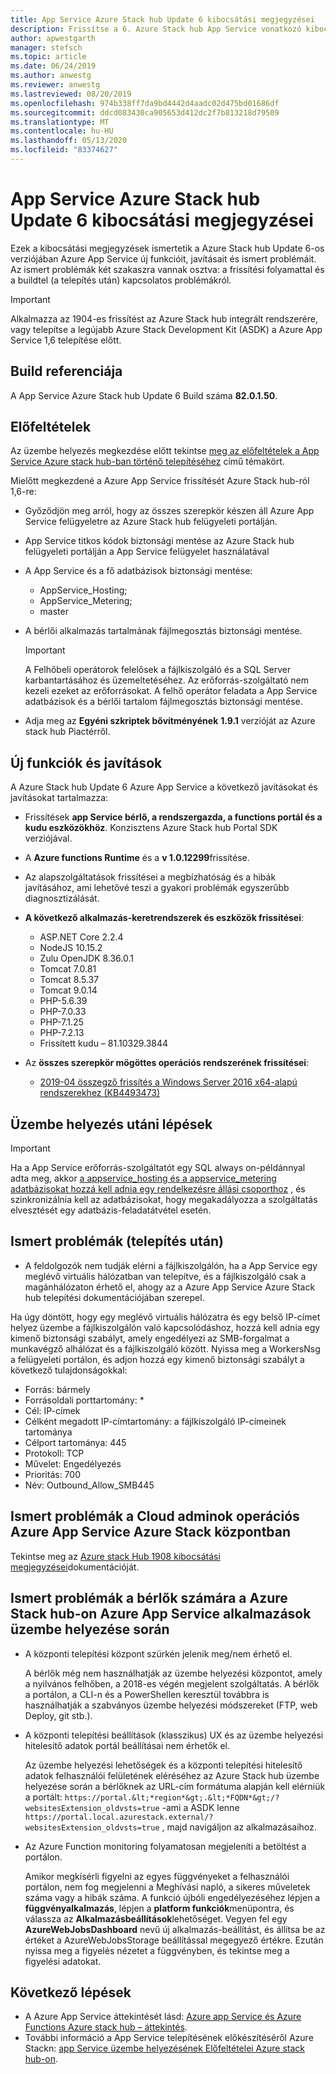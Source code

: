 ```yaml
---
title: App Service Azure Stack hub Update 6 kibocsátási megjegyzései
description: Frissítse a 6. Azure Stack hub App Service vonatkozó kibocsátási megjegyzéseit, beleértve az új funkciókat, javításokat és ismert problémákat.
author: apwestgarth
manager: stefsch
ms.topic: article
ms.date: 06/24/2019
ms.author: anwestg
ms.reviewer: anwestg
ms.lastreviewed: 08/20/2019
ms.openlocfilehash: 974b338ff7da9bd4442d4aadc02d475bd01686df
ms.sourcegitcommit: ddcd083430ca905653d412dc2f7b813218d79509
ms.translationtype: MT
ms.contentlocale: hu-HU
ms.lasthandoff: 05/13/2020
ms.locfileid: "83374627"
---
```

# <a name="app-service-on-azure-stack-hub-update-6-release-notes"></a>App Service Azure Stack hub Update 6 kibocsátási megjegyzései

Ezek a kibocsátási megjegyzések ismertetik a Azure Stack hub Update 6-os verziójában Azure App Service új funkcióit, javításait és ismert problémáit. Az ismert problémák két szakaszra vannak osztva: a frissítési folyamattal és a buildtel (a telepítés után) kapcsolatos problémákról.

> [!IMPORTANT]
> Alkalmazza az 1904-es frissítést az Azure Stack hub integrált rendszerére, vagy telepítse a legújabb Azure Stack Development Kit (ASDK) a Azure App Service 1,6 telepítése előtt.

## <a name="build-reference"></a>Build referenciája

A App Service Azure Stack hub Update 6 Build száma **82.0.1.50**.

## <a name="prerequisites"></a>Előfeltételek

Az üzembe helyezés megkezdése előtt tekintse [meg az előfeltételek a App Service Azure stack hub-ban történő telepítéséhez](azure-stack-app-service-before-you-get-started.md) című témakört.

Mielőtt megkezdené a Azure App Service frissítését Azure Stack hub-ról 1,6-re:

- Győződjön meg arról, hogy az összes szerepkör készen áll Azure App Service felügyeletre az Azure Stack hub felügyeleti portálján.

- App Service titkos kódok biztonsági mentése az Azure Stack hub felügyeleti portálján a App Service felügyelet használatával

- A App Service és a fő adatbázisok biztonsági mentése:
  - AppService_Hosting;
  - AppService_Metering;
  - master

- A bérlői alkalmazás tartalmának fájlmegosztás biztonsági mentése.

  > [!Important]
  > A Felhőbeli operátorok felelősek a fájlkiszolgáló és a SQL Server karbantartásához és üzemeltetéséhez.  Az erőforrás-szolgáltató nem kezeli ezeket az erőforrásokat.  A felhő operátor feladata a App Service adatbázisok és a bérlői tartalom fájlmegosztás biztonsági mentése.

- Adja meg az **Egyéni szkriptek bővítményének** **1.9.1** verzióját az Azure stack hub Piactérről.

## <a name="new-features-and-fixes"></a>Új funkciók és javítások

A Azure Stack hub Update 6 Azure App Service a következő javításokat és javításokat tartalmazza:

- Frissítések **app Service bérlő, a rendszergazda, a functions portál és a kudu eszközökhöz**. Konzisztens Azure Stack hub Portal SDK verziójával.

- A **Azure functions Runtime** és a **v 1.0.12299**frissítése.

- Az alapszolgáltatások frissítései a megbízhatóság és a hibák javításához, ami lehetővé teszi a gyakori problémák egyszerűbb diagnosztizálását.

- **A következő alkalmazás-keretrendszerek és eszközök frissítései**:

  - ASP.NET Core 2.2.4
  - NodeJS 10.15.2
  - Zulu OpenJDK 8.36.0.1
  - Tomcat 7.0.81
  - Tomcat 8.5.37
  - Tomcat 9.0.14
  - PHP-5.6.39
  - PHP-7.0.33
  - PHP-7.1.25
  - PHP-7.2.13
  - Frissített kudu – 81.10329.3844

- Az **összes szerepkör mögöttes operációs rendszerének frissítései**:
  - [2019-04 összegző frissítés a Windows Server 2016 x64-alapú rendszerekhez (KB4493473)](https://support.microsoft.com/help/4493473/windows-10-update-kb4493473)

## <a name="post-deployment-steps"></a>Üzembe helyezés utáni lépések

> [!IMPORTANT]
> Ha a App Service erőforrás-szolgáltatót egy SQL always on-példánnyal adta meg, akkor [a appservice_hosting és a appservice_metering adatbázisokat hozzá kell adnia egy rendelkezésre állási csoporthoz](https://docs.microsoft.com/sql/database-engine/availability-groups/windows/availability-group-add-a-database) , és szinkronizálnia kell az adatbázisokat, hogy megakadályozza a szolgáltatás elvesztését egy adatbázis-feladatátvétel esetén.

## <a name="known-issues-post-installation"></a>Ismert problémák (telepítés után)

- A feldolgozók nem tudják elérni a fájlkiszolgálón, ha a App Service egy meglévő virtuális hálózatban van telepítve, és a fájlkiszolgáló csak a magánhálózaton érhető el, ahogy az a Azure App Service Azure Stack hub telepítési dokumentációjában szerepel.

Ha úgy döntött, hogy egy meglévő virtuális hálózatra és egy belső IP-címet helyez üzembe a fájlkiszolgálón való kapcsolódáshoz, hozzá kell adnia egy kimenő biztonsági szabályt, amely engedélyezi az SMB-forgalmat a munkavégző alhálózat és a fájlkiszolgáló között. Nyissa meg a WorkersNsg a felügyeleti portálon, és adjon hozzá egy kimenő biztonsági szabályt a következő tulajdonságokkal:

* Forrás: bármely
* Forrásoldali porttartomány: *
* Cél: IP-címek
* Célként megadott IP-címtartomány: a fájlkiszolgáló IP-címeinek tartománya
* Célport tartománya: 445
* Protokoll: TCP
* Művelet: Engedélyezés
* Prioritás: 700
* Név: Outbound_Allow_SMB445

## <a name="known-issues-for-cloud-admins-operating-azure-app-service-on-azure-stack-hub"></a>Ismert problémák a Cloud adminok operációs Azure App Service Azure Stack központban

Tekintse meg az [Azure stack Hub 1908 kibocsátási megjegyzései](/azure-stack/operator/release-notes?view=azs-1908)dokumentációját.

## <a name="known-issues-for-tenants-deploying-applications-on-azure-app-service-on-azure-stack-hub"></a>Ismert problémák a bérlők számára a Azure Stack hub-on Azure App Service alkalmazások üzembe helyezése során

- A központi telepítési központ szürkén jelenik meg/nem érhető el.

    A bérlők még nem használhatják az üzembe helyezési központot, amely a nyilvános felhőben, a 2018-es végén megjelent szolgáltatás. A bérlők a portálon, a CLI-n és a PowerShellen keresztül továbbra is használhatják a szabványos üzembe helyezési módszereket (FTP, web Deploy, git stb.).

- A központi telepítési beállítások (klasszikus) UX és az üzembe helyezési hitelesítő adatok portál beállításai nem érhetők el.

    Az üzembe helyezési lehetőségek és a központi telepítési hitelesítő adatok felhasználói felületének eléréséhez az Azure Stack hub üzembe helyezése során a bérlőknek az URL-cím formátuma alapján kell elérniük a portált: `https://portal.&lt;*region*&gt;.&lt;*FQDN*&gt;/?websitesExtension_oldvsts=true` -ami a ASDK lenne `https://portal.local.azurestack.external/?websitesExtension_oldvsts=true` , majd navigáljon az alkalmazásaihoz.

- Az Azure Function monitoring folyamatosan megjeleníti a betöltést a portálon.

    Amikor megkísérli figyelni az egyes függvényeket a felhasználói portálon, nem fog megjelenni a Meghívási napló, a sikeres műveletek száma vagy a hibák száma. A funkció újbóli engedélyezéséhez lépjen a **függvényalkalmazás**, lépjen a **platform funkciók**menüpontra, és válassza az **Alkalmazásbeállítások**lehetőséget.  Vegyen fel egy **AzureWebJobsDashboard** nevű új alkalmazás-beállítást, és állítsa be az értéket a AzureWebJobsStorage beállítással megegyező értékre. Ezután nyissa meg a figyelés nézetet a függvényben, és tekintse meg a figyelési adatokat.

## <a name="next-steps"></a>Következő lépések

- A Azure App Service áttekintését lásd: [Azure app Service és Azure Functions Azure stack hub – áttekintés](azure-stack-app-service-overview.md).
- További információ a App Service telepítésének előkészítéséről Azure Stackn: [app Service üzembe helyezésének Előfeltételei Azure stack hub-on](azure-stack-app-service-before-you-get-started.md).